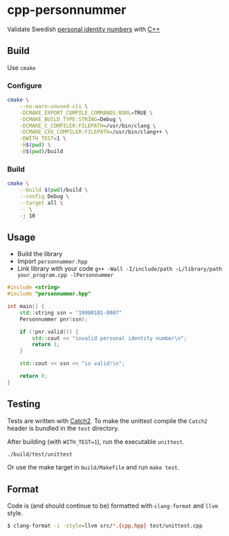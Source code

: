 # cpp-personnummer

Validate Swedish [personal identity
numbers](https://en.wikipedia.org/wiki/Personal_identity_number_(Sweden)) with
[C++](https://isocpp.org/)

## Build

Use `cmake`

### Configure

```sh
cmake \
    --no-warn-unused-cli \
    -DCMAKE_EXPORT_COMPILE_COMMANDS:BOOL=TRUE \
    -DCMAKE_BUILD_TYPE:STRING=Debug \
    -DCMAKE_C_COMPILER:FILEPATH=/usr/bin/clang \
    -DCMAKE_CXX_COMPILER:FILEPATH=/usr/bin/clang++ \
    -DWITH_TEST=1 \
    -H$(pwd) \
    -B$(pwd)/build
```

### Build

```sh
cmake \
    --build $(pwd)/build \
    --config Debug \
    --target all \
    -- \
    -j 10
```

## Usage

* Build the library
* Import `personnummer.hpp`
* Link library with your code `g++ -Wall -I/include/path -L/library/path
  your_program.cpp -lPersonnummer`

```cpp
#include <string>
#include "personnummer.hpp"

int main() {
    std::string ssn = "19900101-0007"
    Personnummer pnr(ssn);

    if (!pnr.valid()) {
        std::cout << "invalid personal identity number\n";
        return 1;
    }

    std::cout << ssn << "is valid!\n";

    return 0;
}
```

## Testing

Tests are written with [Catch2](https://github.com/catchorg/Catch2). To make the
unittest compile the `Catch2` header is bundled in the `test` directory.

After building (with `WITH_TEST=1`), run the executable `unittest`.

```sh
./build/test/unittest
```

Or use the make target in `build/Makefile` and run `make test`.

## Format

Code is (and should continue to be) formatted with `clang-format` and `llvm`
style.

```sh
$ clang-format -i -style=llvm src/*.{cpp,hpp} test/unittest.cpp
```
